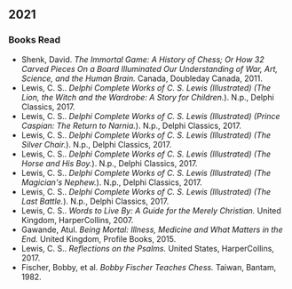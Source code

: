 ## 2021  

### Books Read  
 - Shenk, David. *The Immortal Game: A History of Chess; Or How 32 Carved Pieces On a Board Illuminated Our Understanding of War, Art, Science, and the Human Brain.* Canada, Doubleday Canada, 2011.  
 - Lewis, C. S.. *Delphi Complete Works of C. S. Lewis (Illustrated) (The Lion, the Witch and the Wardrobe: A Story for Children.*). N.p., Delphi Classics, 2017.  
 - Lewis, C. S.. *Delphi Complete Works of C. S. Lewis (Illustrated) (Prince Caspian: The Return to Narnia.*). N.p., Delphi Classics, 2017.  
 - Lewis, C. S.. *Delphi Complete Works of C. S. Lewis (Illustrated) (The Silver Chair.*). N.p., Delphi Classics, 2017.  
 - Lewis, C. S.. *Delphi Complete Works of C. S. Lewis (Illustrated) (The Horse and His Boy.*). N.p., Delphi Classics, 2017.  
 - Lewis, C. S.. *Delphi Complete Works of C. S. Lewis (Illustrated) (The Magician's Nephew.*). N.p., Delphi Classics, 2017.  
 - Lewis, C. S.. *Delphi Complete Works of C. S. Lewis (Illustrated) (The Last Battle.*). N.p., Delphi Classics, 2017.  
 - Lewis, C. S.. *Words to Live By: A Guide for the Merely Christian.* United Kingdom, HarperCollins, 2007.  
 - Gawande, Atul. *Being Mortal: Illness, Medicine and What Matters in the End.* United Kingdom, Profile Books, 2015.  
 - Lewis, C. S.. *Reflections on the Psalms.* United States, HarperCollins, 2017.  
 - Fischer, Bobby, et al. *Bobby Fischer Teaches Chess.* Taiwan, Bantam, 1982.  
